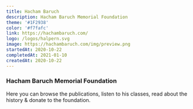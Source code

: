 ```yaml
---
title: Hacham Baruch
description: Hacham Baruch Memorial Foundation
theme: '#1F2938'
color: '#f7fafc'
link: https://hachambaruch.com/
logo: /logos/halpern.svg
image: https://hachambaruch.com/img/preview.png
startedAt: 2020-10-22
completedAt: 2021-01-10
createdAt: 2020-10-22
---
```


### Hacham Baruch Memorial Foundation

Here you can browse the publications, listen to his classes, read about the history & donate to the foundation.
